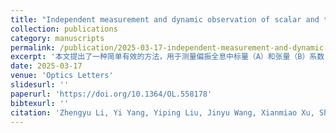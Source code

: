 ```yaml
---
title: "Independent measurement and dynamic observation of scalar and tensor coefficients in polarization holography"
collection: publications
category: manuscripts
permalink: /publication/2025-03-17-independent-measurement-and-dynamic-observation-of-scalar-and-tensor-coefficients-in-polarization-holography
excerpt: '本文提出了一种简单有效的方法，用于测量偏振全息中标量（A）和张量（B）系数，并独立观察其变化以确定 A/B 比值，为先进光学器件的制备提供了有力支持。'
date: 2025-03-17
venue: 'Optics Letters'
slidesurl: ''
paperurl: 'https://doi.org/10.1364/OL.558178'
bibtexurl: ''
citation: 'Zhengyu Li, Yi Yang, Yiping Liu, Jinyu Wang, Xianmiao Xu, Shujun Zheng, Xinyi Yuan, and Xiaodi Tan. (2025). "Independent measurement and dynamic observation of scalar and tensor coefficients in polarization holography." <i>Optics Letters</i>, 50(7), 2153–2156.'
---
```

